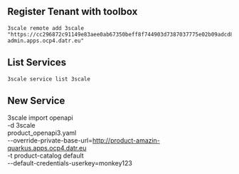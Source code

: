## Register Tenant with toolbox

```
3scale remote add 3scale "https://cc296872c91149e83aee0ab67350beff8f744903d7387037775e02b09adcd870@3scale-admin.apps.ocp4.datr.eu"
```

## List Services

```
3scale service list 3scale
```

## New Service

3scale import openapi \
    -d 3scale \
    product_openapi3.yaml \
    --override-private-base-url=http://product-amazin-quarkus.apps.ocp4.datr.eu \
    -t product-catalog default \
    --default-credentials-userkey=monkey123

